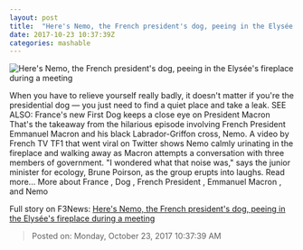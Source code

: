 ```yaml
---
layout: post
title:  "Here's Nemo, the French president's dog, peeing in the Elysée's fireplace during a meeting"
date: 2017-10-23 10:37:39Z
categories: mashable
---
```


![Here's Nemo, the French president's dog, peeing in the Elysée's fireplace during a meeting](https://i.amz.mshcdn.com/dNmyXsH1mz9bZ7Di0j1Agm_iHXE=/1200x630/2017%2F10%2F23%2Fc0%2Fb109552f0b89476fa8e03267de48bccd.0afc8.jpg)

When you have to relieve yourself really badly, it doesn't matter if you're the presidential dog — you just need to find a quiet place and take a leak. SEE ALSO: France's new First Dog keeps a close eye on President Macron That's the takeaway from the hilarious episode involving French President Emmanuel Macron and his black Labrador-Griffon cross, Nemo. A video by French TV TF1 that went viral on Twitter shows Nemo calmly urinating in the fireplace and walking away as Macron attempts a conversation with three members of government. "I wondered what that noise was," says the junior minister for ecology, Brune Poirson, as the group erupts into laughs. Read more... More about France , Dog , French President , Emmanuel Macron , and Nemo


Full story on F3News: [Here's Nemo, the French president's dog, peeing in the Elysée's fireplace during a meeting](http://www.f3nws.com/n/xerj2)

> Posted on: Monday, October 23, 2017 10:37:39 AM
